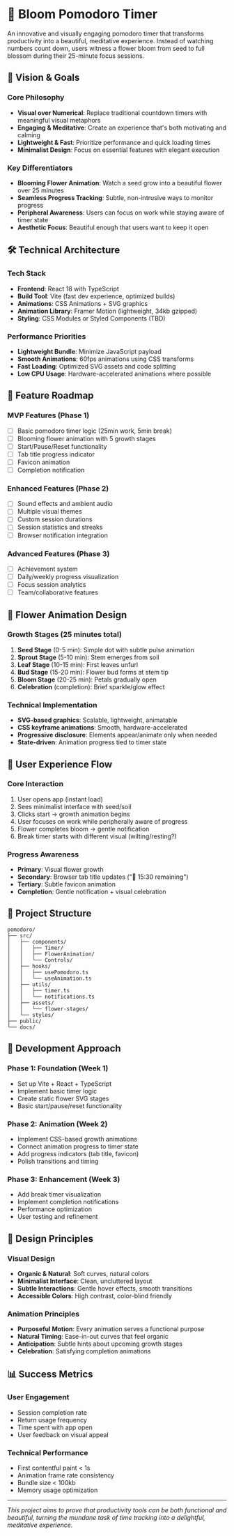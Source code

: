 # 🌸 Bloom Pomodoro Timer

An innovative and visually engaging pomodoro timer that transforms productivity into a beautiful, meditative experience. Instead of watching numbers count down, users witness a flower bloom from seed to full blossom during their 25-minute focus sessions.

## 🎯 Vision & Goals

### Core Philosophy
- **Visual over Numerical**: Replace traditional countdown timers with meaningful visual metaphors
- **Engaging & Meditative**: Create an experience that's both motivating and calming
- **Lightweight & Fast**: Prioritize performance and quick loading times
- **Minimalist Design**: Focus on essential features with elegant execution

### Key Differentiators
- **Blooming Flower Animation**: Watch a seed grow into a beautiful flower over 25 minutes
- **Seamless Progress Tracking**: Subtle, non-intrusive ways to monitor progress
- **Peripheral Awareness**: Users can focus on work while staying aware of timer state
- **Aesthetic Focus**: Beautiful enough that users want to keep it open

## 🛠 Technical Architecture

### Tech Stack
- **Frontend**: React 18 with TypeScript
- **Build Tool**: Vite (fast dev experience, optimized builds)
- **Animations**: CSS Animations + SVG graphics
- **Animation Library**: Framer Motion (lightweight, 34kb gzipped)
- **Styling**: CSS Modules or Styled Components (TBD)

### Performance Priorities
- **Lightweight Bundle**: Minimize JavaScript payload
- **Smooth Animations**: 60fps animations using CSS transforms
- **Fast Loading**: Optimized SVG assets and code splitting
- **Low CPU Usage**: Hardware-accelerated animations where possible

## 🌱 Feature Roadmap

### MVP Features (Phase 1)
- [ ] Basic pomodoro timer logic (25min work, 5min break)
- [ ] Blooming flower animation with 5 growth stages
- [ ] Start/Pause/Reset functionality
- [ ] Tab title progress indicator
- [ ] Favicon animation
- [ ] Completion notification

### Enhanced Features (Phase 2)
- [ ] Sound effects and ambient audio
- [ ] Multiple visual themes
- [ ] Custom session durations
- [ ] Session statistics and streaks
- [ ] Browser notification integration

### Advanced Features (Phase 3)
- [ ] Achievement system
- [ ] Daily/weekly progress visualization
- [ ] Focus session analytics
- [ ] Team/collaborative features

## 🎨 Flower Animation Design

### Growth Stages (25 minutes total)
1. **Seed Stage** (0-5 min): Simple dot with subtle pulse animation
2. **Sprout Stage** (5-10 min): Stem emerges from soil
3. **Leaf Stage** (10-15 min): First leaves unfurl
4. **Bud Stage** (15-20 min): Flower bud forms at stem tip
5. **Bloom Stage** (20-25 min): Petals gradually open
6. **Celebration** (completion): Brief sparkle/glow effect

### Technical Implementation
- **SVG-based graphics**: Scalable, lightweight, animatable
- **CSS keyframe animations**: Smooth, hardware-accelerated
- **Progressive disclosure**: Elements appear/animate only when needed
- **State-driven**: Animation progress tied to timer state

## 🎯 User Experience Flow

### Core Interaction
1. User opens app (instant load)
2. Sees minimalist interface with seed/soil
3. Clicks start → growth animation begins
4. User focuses on work while peripherally aware of progress
5. Flower completes bloom → gentle notification
6. Break timer starts with different visual (wilting/resting?)

### Progress Awareness
- **Primary**: Visual flower growth
- **Secondary**: Browser tab title updates ("🌱 15:30 remaining")
- **Tertiary**: Subtle favicon animation
- **Completion**: Gentle notification + visual celebration

## 📁 Project Structure

```
pomodoro/
├── src/
│   ├── components/
│   │   ├── Timer/
│   │   ├── FlowerAnimation/
│   │   └── Controls/
│   ├── hooks/
│   │   ├── usePomodoro.ts
│   │   └── useAnimation.ts
│   ├── utils/
│   │   ├── timer.ts
│   │   └── notifications.ts
│   ├── assets/
│   │   └── flower-stages/
│   └── styles/
├── public/
└── docs/
```

## 🚀 Development Approach

### Phase 1: Foundation (Week 1)
- Set up Vite + React + TypeScript
- Implement basic timer logic
- Create static flower SVG stages
- Basic start/pause/reset functionality

### Phase 2: Animation (Week 2)
- Implement CSS-based growth animations
- Connect animation progress to timer state
- Add progress indicators (tab title, favicon)
- Polish transitions and timing

### Phase 3: Enhancement (Week 3)
- Add break timer visualization
- Implement completion notifications
- Performance optimization
- User testing and refinement

## 🎨 Design Principles

### Visual Design
- **Organic & Natural**: Soft curves, natural colors
- **Minimalist Interface**: Clean, uncluttered layout
- **Subtle Interactions**: Gentle hover effects, smooth transitions
- **Accessible Colors**: High contrast, color-blind friendly

### Animation Principles
- **Purposeful Motion**: Every animation serves a functional purpose
- **Natural Timing**: Ease-in-out curves that feel organic
- **Anticipation**: Subtle hints about upcoming growth stages
- **Celebration**: Satisfying completion animations

## 📊 Success Metrics

### User Engagement
- Session completion rate
- Return usage frequency
- Time spent with app open
- User feedback on visual appeal

### Technical Performance
- First contentful paint < 1s
- Animation frame rate consistency
- Bundle size < 100kb
- Memory usage optimization

---

*This project aims to prove that productivity tools can be both functional and beautiful, turning the mundane task of time tracking into a delightful, meditative experience.*